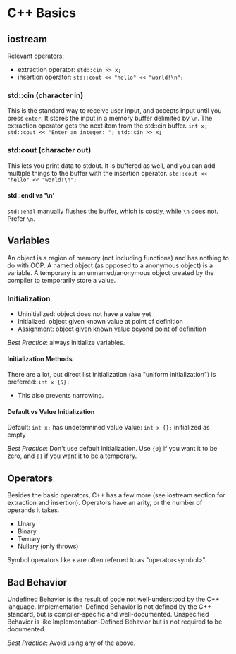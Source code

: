 # C++ Basics
## iostream
Relevant operators:
- extraction operator: `std::cin >> x;`
- insertion operator: `std::cout << "hello" << "world!\n";`

### std::cin (character in)
This is the standard way to receive user input, and accepts input until you press `enter`.
It stores the input in a memory buffer delimited by `\n`. The extraction operator gets the next item from the std::cin buffer.
`int x;
std::cout << "Enter an integer: ";
std::cin >> x;`

### std:cout (character out)
This lets you print data to stdout. It is buffered as well, and you can add multiple things to the buffer with the insertion operator.
`std::cout << "hello" << "world!\n";`

#### std::endl vs '\n'
`std::endl` manually flushes the buffer, which is costly, while `\n` does not. Prefer `\n`.

## Variables
An object is a region of memory (not including functions) and has nothing to do with OOP. A named object (as opposed to a anonymous
object) is a variable. A temporary is an unnamed/anonymous object created by the compiler to temporarily store a value.

### Initialization
- Uninitialized: object does not have a value yet
- Initialized: object given known value at point of definition
- Assignment: object given known value beyond point of definition

*Best Practice*: always initialize variables.

#### Initialization Methods
There are a lot, but direct list initialization (aka "uniform initialization") is preferred: `int x {5};`
- This also prevents narrowing.

#### Default vs Value Initialization
Default: `int x;` has undetermined value
Value: `int x {};` initialized as empty

*Best Practice*: Don't use default initialization. Use `{0}` if you want it to be zero, and `{}` if you want it to be a temporary.

## Operators
Besides the basic operators, C++ has a few more (see iostream section for extraction and insertion).
Operators have an arity, or the number of operands it takes.
- Unary
- Binary
- Ternary
- Nullary (only throws)

Symbol operators like `+` are often referred to as "operator\<symbol\>".

## Bad Behavior
Undefined Behavior is the result of code not well-understood by the C++ language.
Implementation-Defined Behavior is not defined by the C++ standard, but is compiler-specific and well-documented.
Unspecified Behavior is like Implementation-Defined Behavior but is not required to be documented.

*Best Practice*: Avoid using any of the above.
